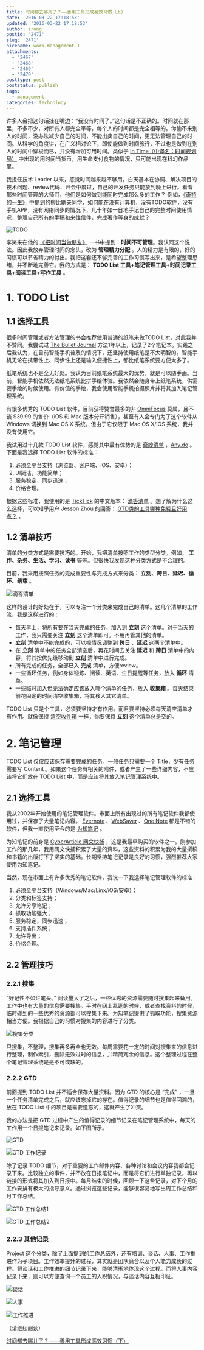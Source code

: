 ```yaml
---
title: 时间都去哪儿了？——善用工具形成高效习惯（上）
date: '2016-03-22 17:18:53'
updated: '2016-03-22 17:18:53'
author: zrong
postid: '2471'
slug: '2471'
nicename: work-management-1
attachments:
  - '2467'
  - '2468'
  - '2469'
  - '2470'
posttype: post
poststatus: publish
tags:
  - management
categories: technology
---
```


许多人会把这句话挂在嘴边：“我没有时间了。”这句话是不正确的。时间就在那里，不多不少，对所有人都完全平等，每个人的时间都是完全相等的。你偷不来别人的时间，没办法减少自己的时间，不能出卖自己的时间，更无法管理自己的时间。从科学的角度讲，在广义相对论下，即使能做到时间旅行，不过也是做到在别人的时间中穿梭而已，并没有增加可用时间。类似于 [In Time（中译名：时间规划局）][1] 中出现的用时间当货币，用生命支付食物的情况，只可能出现在科幻作品里。

我担任技术 Leader 以来，感觉时间越来越不够用。白天基本在协调、解决项目的技术问题、review代码、开会中度过，自己的开发任务只能放到晚上进行。看看那些时间管理的大师们，他们是如何做到能同时完成那么多的工作？ 例如，[《奇特的一生》][2] 中提到的柳比歇夫同学，如何能在没有计算机，没有TODO软件，没有手机APP，没有网络同步的情况下，几十年如一日地手记自己的完整时间使用情况，整理自己所有的手稿和来往信件，完成著作等身的成就？

![TODO][60]

李笑来在他的 [《把时间当做朋友》][16] 一书中提到：**时间不可管理**。我认同这个说法。因此我放弃管理时间的念头，改为 **管理精力分配** 。人的精力是有限的，好的习惯可以节省精力的付出。我把这套还不够完善的工作习惯写出来，是希望整理思绪，并不断地完善它。我的方式是： **TODO List 工具+笔记管理工具+时间记录工具+阅读工具+写作工具** 。 <!--more-->

# 1. TODO List

## 1.1 选择工具

很多时间管理或者方法管理的书会推荐使用普通的纸笔来做TODO List，对此我并不赞同。我尝试过 [The Bullet Journal][3] 方法1年以上，记录了2个笔记本。实践之后我认为，在目前智能手机普及的情况下，还坚持使用纸笔是不太明智的。智能手机无论在携带性上、同步性上还是输入便捷性上，都比纸笔系统要方便太多了。

纸笔系统也不是全无好处。我认为目前纸笔系统最大的优势，就是可以随手画。当前，智能手机依然无法纸笔系统比拼手绘体验。我依然会随身带上纸笔系统，供需要手绘的时候使用。有价值的手绘，我会使用智能手机拍摄照片并将其加入笔记管理系统。

有很多优秀的 TODO List 软件，目前获得赞誉最多的非 [OmniFocus][4] 莫属，且不谈 $39.99 的售价（iOS 和 Mac 版本分开销售），甚至有人会专门为了这个软件从 Windows 切换到 Mac OS X 系统。但由于它仅限于 Mac OS X/iOS 系统，我并没有使用它。

我试用过十几款 TODO List 软件，感觉其中最有优势的是 [奇妙清单][5] ，[Any.do][6] 。下面是我选择 TODO List 软件的标准：

1. 必须全平台支持（浏览器、客户端、iOS、安卓）；
3. UI简洁，功能简单；
3. 服务稳定，同步迅速；
4. 价格合理。

根据这些标准，我使用的是 [TickTick][7] 的中文版本： [滴答清单][8] 。想了解为什么这么选择，可以知乎用户 Jesson Zhou 的回答： [GTD类的工具哪种免费且好用点？][14] 。

## 1.2 清单技巧

清单的分类方式是需要技巧的。开始，我把清单按照工作的类型分类。例如， **工作、杂务、生活、学习、读书** 等等。但很快我发现这种分类方式是不合理的。

目前，我采用按照任务的完成重要性与完成方式来分类： **立刻、跨日、延迟、循环、结束** 。

![滴答清单][51]

这样的设计的好处在于，可以专注一个分类来完成自己的清单。这几个清单的工作流，我是这样进行的：

- 每天早上，将所有要在当天完成的任务，加入到 **立刻** 这个清单。对于当天的工作，我只需要关注 **立刻** 这个清单即可。不用再管其他的清单。
- **立刻** 清单中不能完成的，可以视情况调整到 **跨日** 、**延迟** 这两个清单中。
- 在 **立刻** 清单中的任务全部清空后，再花时间去关注 **延迟** 和 **跨日** 清单中的内容，将其按优先级移动到 **立刻** 清单中进行完成。
- 所有完成的任务，全部已入 **完成** 清单，方便review。
- 一些循环任务，例如身体锻炼、阅读、英语、生日提醒等任务，放入 **循环** 清单。
- 一些临时加入但无法确定应该放入哪个清单的任务，放入 **收集箱** 。每天结束前花固定的时间清空收集箱，将其移入其它清单。

TODO List 只是个工具，必须要坚持才有作用。而且要坚持必须每天清空清单才有作用。就像保持 [清空收件箱][9] 一样，你要保持 **立刻** 这个清单总是空的。

# 2. 笔记管理

TODO List 仅仅应该保存需要完成的任务。一般任务只需要一个 Title，少有任务需要写 Content 。如果这个任务有相关的附件，或者产生了一些详细内容，不应该将它们放在 TODO List 中，而是应该将其放入笔记管理系统中。

## 2.1 选择工具

我从2002年开始使用的笔记管理软件。市面上所有出现过的所有笔记软件我都使用过，并保存了大量笔记内容。 [Evernote][10] 、[WebSaver][11] 、[One Note][12] 都是不错的软件，但我一直使用至今的是 [为知笔记][13] 。

为知笔记的前身是 [CyberArticle 网文快捕][15] ，这是我最早购买的软件之一。刚参加工作的那几年，我用网文快捕积累了大量的资料，这些资料的积累为我的大量撰稿和书籍的出版打下了坚实的基础。长期坚持笔记记录是良好的习惯，强烈推荐大家使用为知笔记。

当然，现在市面上有许多优秀的笔记软件，我说一下我选择笔记管理软件的标准：

1. 必须全平台支持（Windows/Mac/Linx/iOS/安卓）；
2. 分类和标签支持；
3. 允许分享笔记；
4. 抓取功能强大；
5. 服务稳定，同步迅速；
6. 支持插件系统；
7. 允许导出；
8. 价格合理。

## 2.2 管理技巧

### 2.2.1 搜集

“好记性不如烂笔头。” 阅读量大了之后，一些优秀的资源需要随时搜集起来备用。工作中也有大量的信息需要搜集。平时在网上乱逛的时候，或者查找资料的时候，临时碰到的一些优秀的资源都可以搜集下来。为知笔记提供了抓取功能，搜集资源相当方便。我根据自己的习惯对搜集的内容进行了分类。

![搜集分类][52]

只搜集，不整理，搜集再多再全也无效。每周需要花一定的时间对搜集来的信息进行整理，制作索引，删除无效过时的信息，并精简冗余的信息。这个整理过程在整个笔记管理系统是是不可或缺的。

### 2.2.2 GTD

前面提到 TODO List 并不适合保存大量资料。因为 GTD 的核心是 “完成” ，一旦一个任务清单完成之后，就应该忘掉它的存在。值得记录的细节也是值得回溯的，放在 TODO List 中的项目是需要遗忘的，这就产生了冲突。

我的办法是把 GTD 过程中产生的值得记录的细节记录在笔记管理系统中，每天的工作用一个日报笔记来记录。如下图所示。

![GTD][53]

![GTD 工作记录][55]

除了记录 TODO 细节，对于重要的工作邮件内容、各种讨论和会议内容我都会记录下来。比较独立的事件，并不放在日报笔记中，而是将它们进行单独记录，再以链接的形式将其加入到日报中。每月结束的时候，回顾一下这些记录，对下个月的工作安排有极大的指导意义。通过浏览这些记录，能够很容易地写出周工作总结和月工作总结。

![GTD 工作总结1][54]

![GTD 工作总结2][56]

### 2.2.3 其他记录

Project 这个分类，除了上面提到的工作总结外，还有培训、谈话、人事、工作推进作为子项目。工作效率提升的过程，其实就是团队磨合以及个人能力成长的过程。将谈话和工作推进的细节记录下来，能够清晰地体现这个过程。而将人事内容记录下来，则可以方便查询一个员工的入职情况，与谈话内容互相印证。

![谈话][57]

![人事][58]

![工作推进][59]

（请继续阅读）

[时间都去哪儿了？——善用工具形成高效习惯（下）][17]

[1]: https://movie.douban.com/subject/4924142/
[2]: http://book.douban.com/subject/1115353/
[3]: http://bulletjournal.com/
[4]: https://www.omnigroup.com/omnifocus
[5]: https://www.wunderlist.com/zh/
[6]: http://www.any.do/
[7]: https://ticktick.com/
[8]: https://dida365.com/
[9]: http://lifehacker.com/347335/empty-your-inbox-with-gmail-and-the-trusted-trio
[10]: https://evernote.com/
[11]: https://evernote.com/
[12]: https://www.onenote.com/
[13]: https://www.wiz.cn/
[14]: https://www.zhihu.com/question/23452348/answer/24628805
[15]: http://cn.wizbrother.com/
[16]: https://book.douban.com/subject/3609132/
[17]: https://blog.zengrong.net/post/2479.html
[51]: /uploads/2016/03/dida.png
[52]: /uploads/2016/03/wiz1.png
[53]: /uploads/2016/03/wiz2.png
[54]: /uploads/2016/03/wiz3.png
[55]: /uploads/2016/01/rollup3.png
[56]: /uploads/2016/01/rollup4.png
[57]: /uploads/2016/01/rollup1.png
[58]: /uploads/2016/01/rollup2.png
[59]: /uploads/2016/03/wiz4.png
[60]: /uploads/2016/03/todoicon.jpg
